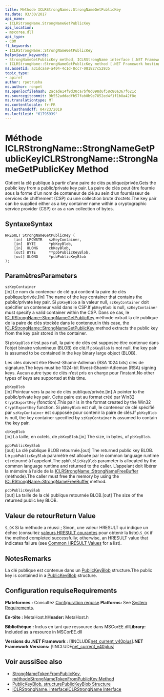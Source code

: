 ```yaml
---
title: Méthode ICLRStrongName::StrongNameGetPublicKey
ms.date: 03/30/2017
api_name:
- ICLRStrongName.StrongNameGetPublicKey
api_location:
- mscoree.dll
api_type:
- COM
f1_keywords:
- ICLRStrongName::StrongNameGetPublicKey
helpviewer_keywords:
- StrongNameGetPublicKey method, ICLRStrongName interface [.NET Framework hosting]
- ICLRStrongName::StrongNameGetPublicKey method [.NET Framework hosting]
ms.assetid: a31dcaa9-a404-4c1d-8cc7-081827c52935
topic_type:
- apiref
author: rpetrusha
ms.author: ronpet
ms.openlocfilehash: 2acade14f9d30ca7bf0d098d6f58c80a367f621c
ms.sourcegitcommit: 9b552addadfb57fab0b9e7852ed4f1f1b8a42f8e
ms.translationtype: MT
ms.contentlocale: fr-FR
ms.lasthandoff: 04/23/2019
ms.locfileid: "61795939"
---
```

# <a name="iclrstrongnamestrongnamegetpublickey-method"></a><span data-ttu-id="8be5a-102">Méthode ICLRStrongName::StrongNameGetPublicKey</span><span class="sxs-lookup"><span data-stu-id="8be5a-102">ICLRStrongName::StrongNameGetPublicKey Method</span></span>
<span data-ttu-id="8be5a-103">Obtient la clé publique à partir d’une paire de clés publique/privée.</span><span class="sxs-lookup"><span data-stu-id="8be5a-103">Gets the public key from a public/private key pair.</span></span> <span data-ttu-id="8be5a-104">La paire de clés peut être fournie sous la forme d’un nom de conteneur de clé au sein d’un fournisseur de services de chiffrement (CSP) ou une collection brute d’octets.</span><span class="sxs-lookup"><span data-stu-id="8be5a-104">The key pair can be supplied either as a key container name within a cryptographic service provider (CSP) or as a raw collection of bytes.</span></span>  
  
## <a name="syntax"></a><span data-ttu-id="8be5a-105">Syntaxe</span><span class="sxs-lookup"><span data-stu-id="8be5a-105">Syntax</span></span>  
  
```  
HRESULT StrongNameGetPublicKey (   
    [in]  LPCWSTR   szKeyContainer,  
    [in]  BYTE      *pbKeyBlob,  
    [in]  ULONG     cbKeyBlob,  
    [out] BYTE      **ppbPublicKeyBlob,  
    [out] ULONG     *pcbPublicKeyBlob  
);  
```  
  
## <a name="parameters"></a><span data-ttu-id="8be5a-106">Paramètres</span><span class="sxs-lookup"><span data-stu-id="8be5a-106">Parameters</span></span>  
 `szKeyContainer`  
 <span data-ttu-id="8be5a-107">[in] Le nom du conteneur de clé qui contient la paire de clés publique/privée.</span><span class="sxs-lookup"><span data-stu-id="8be5a-107">[in] The name of the key container that contains the public/private key pair.</span></span> <span data-ttu-id="8be5a-108">Si `pbKeyBlob` a la valeur null, `szKeyContainer` doit spécifier un conteneur valid dans le CSP.</span><span class="sxs-lookup"><span data-stu-id="8be5a-108">If `pbKeyBlob` is null, `szKeyContainer` must specify a valid container within the CSP.</span></span> <span data-ttu-id="8be5a-109">Dans ce cas, le [ICLRStrongName::StrongNameGetPublicKey](../../../../docs/framework/unmanaged-api/hosting/iclrstrongname-strongnamegetpublickey-method.md) méthode extrait la clé publique de la paire de clés stockée dans le conteneur.</span><span class="sxs-lookup"><span data-stu-id="8be5a-109">In this case, the [ICLRStrongName::StrongNameGetPublicKey](../../../../docs/framework/unmanaged-api/hosting/iclrstrongname-strongnamegetpublickey-method.md) method extracts the public key from the key pair stored in the container.</span></span>  
  
 <span data-ttu-id="8be5a-110">Si `pbKeyBlob` n’est pas null, la paire de clés est supposée être contenue dans l’objet binaire volumineux (BLOB) de clé.</span><span class="sxs-lookup"><span data-stu-id="8be5a-110">If `pbKeyBlob` is not null, the key pair is assumed to be contained in the key binary large object (BLOB).</span></span>  
  
 <span data-ttu-id="8be5a-111">Les clés doivent être Rivest-Shamir-Adleman (RSA 1024 bits) clés de signature.</span><span class="sxs-lookup"><span data-stu-id="8be5a-111">The keys must be 1024-bit Rivest-Shamir-Adleman (RSA) signing keys.</span></span> <span data-ttu-id="8be5a-112">Aucun autre type de clés n’est pris en charge pour l’instant.</span><span class="sxs-lookup"><span data-stu-id="8be5a-112">No other types of keys are supported at this time.</span></span>  
  
 `pbKeyBlob`  
 <span data-ttu-id="8be5a-113">[in] Pointeur vers la paire de clés publique/privée.</span><span class="sxs-lookup"><span data-stu-id="8be5a-113">[in] A pointer to the public/private key pair.</span></span> <span data-ttu-id="8be5a-114">Cette paire est au format créé par Win32 `CryptExportKey` (fonction).</span><span class="sxs-lookup"><span data-stu-id="8be5a-114">This pair is in the format created by the Win32 `CryptExportKey` function.</span></span> <span data-ttu-id="8be5a-115">Si `pbKeyBlob` est null, le conteneur de clé spécifié par `szKeyContainer` est supposée pour contenir la paire de clés.</span><span class="sxs-lookup"><span data-stu-id="8be5a-115">If `pbKeyBlob` is null, the key container specified by `szKeyContainer` is assumed to contain the key pair.</span></span>  
  
 `cbKeyBlob`  
 <span data-ttu-id="8be5a-116">[in] La taille, en octets, de `pbKeyBlob`.</span><span class="sxs-lookup"><span data-stu-id="8be5a-116">[in] The size, in bytes, of `pbKeyBlob`.</span></span>  
  
 `ppbPublicKeyBlob`  
 <span data-ttu-id="8be5a-117">[out] La clé publique BLOB retournée.</span><span class="sxs-lookup"><span data-stu-id="8be5a-117">[out] The returned public key BLOB.</span></span> <span data-ttu-id="8be5a-118">Le `ppbPublicKeyBlob` paramètre est allouée par le common language runtime et retourné à l’appelant.</span><span class="sxs-lookup"><span data-stu-id="8be5a-118">The `ppbPublicKeyBlob` parameter is allocated by the common language runtime and returned to the caller.</span></span> <span data-ttu-id="8be5a-119">L’appelant doit libérer la mémoire à l’aide de la [ICLRStrongName::StrongNameFreeBuffer](../../../../docs/framework/unmanaged-api/hosting/iclrstrongname-strongnamefreebuffer-method.md) (méthode).</span><span class="sxs-lookup"><span data-stu-id="8be5a-119">The caller must free the memory by using the [ICLRStrongName::StrongNameFreeBuffer](../../../../docs/framework/unmanaged-api/hosting/iclrstrongname-strongnamefreebuffer-method.md) method.</span></span>  
  
 `pcbPublicKeyBlob`  
 <span data-ttu-id="8be5a-120">[out] La taille de la clé publique retournée BLOB.</span><span class="sxs-lookup"><span data-stu-id="8be5a-120">[out] The size of the returned public key BLOB.</span></span>  
  
## <a name="return-value"></a><span data-ttu-id="8be5a-121">Valeur de retour</span><span class="sxs-lookup"><span data-stu-id="8be5a-121">Return Value</span></span>  
 <span data-ttu-id="8be5a-122">`S_OK` Si la méthode a réussi ; Sinon, une valeur HRESULT qui indique un échec (consultez [valeurs HRESULT courantes](https://go.microsoft.com/fwlink/?LinkId=213878) pour obtenir la liste).</span><span class="sxs-lookup"><span data-stu-id="8be5a-122">`S_OK` if the method completed successfully; otherwise, an HRESULT value that indicates failure (see [Common HRESULT Values](https://go.microsoft.com/fwlink/?LinkId=213878) for a list).</span></span>  
  
## <a name="remarks"></a><span data-ttu-id="8be5a-123">Notes</span><span class="sxs-lookup"><span data-stu-id="8be5a-123">Remarks</span></span>  
 <span data-ttu-id="8be5a-124">La clé publique est contenue dans un [PublicKeyBlob](../../../../docs/framework/unmanaged-api/strong-naming/publickeyblob-structure.md) structure.</span><span class="sxs-lookup"><span data-stu-id="8be5a-124">The public key is contained in a [PublicKeyBlob](../../../../docs/framework/unmanaged-api/strong-naming/publickeyblob-structure.md) structure.</span></span>  
  
## <a name="requirements"></a><span data-ttu-id="8be5a-125">Configuration requise</span><span class="sxs-lookup"><span data-stu-id="8be5a-125">Requirements</span></span>  
 <span data-ttu-id="8be5a-126">**Plateformes :** Consultez [Configuration requise](../../../../docs/framework/get-started/system-requirements.md).</span><span class="sxs-lookup"><span data-stu-id="8be5a-126">**Platforms:** See [System Requirements](../../../../docs/framework/get-started/system-requirements.md).</span></span>  
  
 <span data-ttu-id="8be5a-127">**En-tête :** MetaHost.h</span><span class="sxs-lookup"><span data-stu-id="8be5a-127">**Header:** MetaHost.h</span></span>  
  
 <span data-ttu-id="8be5a-128">**Bibliothèque :** Inclus en tant que ressource dans MSCorEE.dll</span><span class="sxs-lookup"><span data-stu-id="8be5a-128">**Library:** Included as a resource in MSCorEE.dll</span></span>  
  
 <span data-ttu-id="8be5a-129">**Versions du .NET Framework :** [!INCLUDE[net_current_v40plus](../../../../includes/net-current-v40plus-md.md)]</span><span class="sxs-lookup"><span data-stu-id="8be5a-129">**.NET Framework Versions:** [!INCLUDE[net_current_v40plus](../../../../includes/net-current-v40plus-md.md)]</span></span>  
  
## <a name="see-also"></a><span data-ttu-id="8be5a-130">Voir aussi</span><span class="sxs-lookup"><span data-stu-id="8be5a-130">See also</span></span>

- [<span data-ttu-id="8be5a-131">StrongNameTokenFromPublicKey, méthode</span><span class="sxs-lookup"><span data-stu-id="8be5a-131">StrongNameTokenFromPublicKey Method</span></span>](../../../../docs/framework/unmanaged-api/hosting/iclrstrongname-strongnametokenfrompublickey-method.md)
- [<span data-ttu-id="8be5a-132">PublicKeyBlob, structure</span><span class="sxs-lookup"><span data-stu-id="8be5a-132">PublicKeyBlob Structure</span></span>](../../../../docs/framework/unmanaged-api/strong-naming/publickeyblob-structure.md)
- [<span data-ttu-id="8be5a-133">ICLRStrongName, interface</span><span class="sxs-lookup"><span data-stu-id="8be5a-133">ICLRStrongName Interface</span></span>](../../../../docs/framework/unmanaged-api/hosting/iclrstrongname-interface.md)
